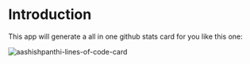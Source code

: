 # Introduction
This app will generate a all in one github stats card for you like this one:


![aashishpanthi-lines-of-code-card](https://user-images.githubusercontent.com/60884239/193319913-0d38ace1-5000-40b4-8e43-bb84a1dd2fa0.png)
